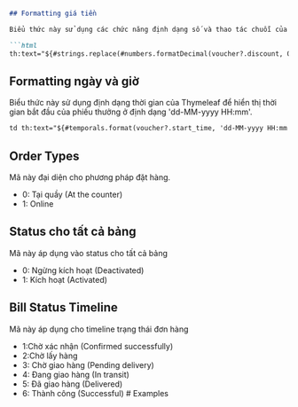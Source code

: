 
```markdown

## Formatting giá tiền

Biểu thức này sử dụng các chức năng định dạng số và thao tác chuỗi của Thymeleaf để hiển thị phiếu giảm giá bằng Đồng Việt Nam (VND), loại bỏ mọi dấu '.00'.

```html
th:text="${#strings.replace(#numbers.formatDecimal(voucher?.discount, 0, 'COMMA', 2, 'POINT'), '.00', '')} + ' VNĐ'"
```

## Formatting ngày và giờ

Biểu thức này sử dụng định dạng thời gian của Thymeleaf để hiển thị thời gian bắt đầu của phiếu thưởng ở định dạng 'dd-MM-yyyy HH:mm'.

```html
td th:text="${#temporals.format(voucher?.start_time, 'dd-MM-yyyy HH:mm')}"
```

## Order Types

Mã này đại diện cho phương pháp đặt hàng.

- 0: Tại quầy (At the counter)
- 1: Online

## Status cho tất cả bảng

Mã này áp dụng vào status cho tất cả bảng

- 0: Ngừng kích hoạt (Deactivated)
- 1: Kích hoạt (Activated)

## Bill Status Timeline

Mã này áp dụng cho timeline trạng thái đơn hàng

- 1:Chờ xác nhận (Confirmed successfully)
- 2:Chờ lấy hàng
- 3: Chờ giao hàng (Pending delivery)
- 4: Đang giao hàng (In transit)
- 5: Đã giao hàng (Delivered)
- 6: Thành công (Successful)
#   E x a m p l e s  
 